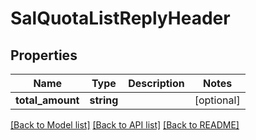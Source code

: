 # SalQuotaListReplyHeader

## Properties
Name | Type | Description | Notes
------------ | ------------- | ------------- | -------------
**total_amount** | **string** |  | [optional] 

[[Back to Model list]](../README.md#documentation-for-models) [[Back to API list]](../README.md#documentation-for-api-endpoints) [[Back to README]](../README.md)


